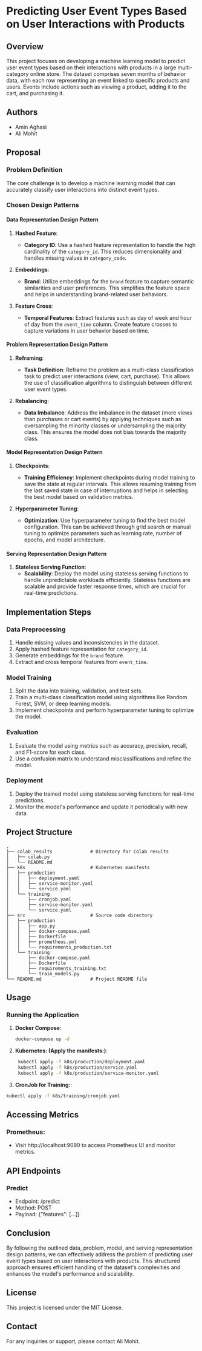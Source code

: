 # Predicting User Event Types Based on User Interactions with Products

## Overview

This project focuses on developing a machine learning model to predict user event types based on their interactions with products in a large multi-category online store. The dataset comprises seven months of behavior data, with each row representing an event linked to specific products and users. Events include actions such as viewing a product, adding it to the cart, and purchasing it.

## Authors

- Amin Aghasi
- Ali Mohit

## Proposal

### Problem Definition

The core challenge is to develop a machine learning model that can accurately classify user interactions into distinct event types. 

### Chosen Design Patterns

#### Data Representation Design Pattern

1. **Hashed Feature**:
   - **Category ID**: Use a hashed feature representation to handle the high cardinality of the `category_id`. This reduces dimensionality and handles missing values in `category_code`.

2. **Embeddings**:
   - **Brand**: Utilize embeddings for the `brand` feature to capture semantic similarities and user preferences. This simplifies the feature space and helps in understanding brand-related user behaviors.

3. **Feature Cross**:
   - **Temporal Features**: Extract features such as day of week and hour of day from the `event_time` column. Create feature crosses to capture variations in user behavior based on time.

#### Problem Representation Design Pattern

1. **Reframing**:
   - **Task Definition**: Reframe the problem as a multi-class classification task to predict user interactions (view, cart, purchase). This allows the use of classification algorithms to distinguish between different user event types.

2. **Rebalancing**:
   - **Data Imbalance**: Address the imbalance in the dataset (more views than purchases or cart events) by applying techniques such as oversampling the minority classes or undersampling the majority class. This ensures the model does not bias towards the majority class.

#### Model Representation Design Pattern

1. **Checkpoints**:
   - **Training Efficiency**: Implement checkpoints during model training to save the state at regular intervals. This allows resuming training from the last saved state in case of interruptions and helps in selecting the best model based on validation metrics.

2. **Hyperparameter Tuning**:
   - **Optimization**: Use hyperparameter tuning to find the best model configuration. This can be achieved through grid search or manual tuning to optimize parameters such as learning rate, number of epochs, and model architecture.

#### Serving Representation Design Pattern

1. **Stateless Serving Function**:
   - **Scalability**: Deploy the model using stateless serving functions to handle unpredictable workloads efficiently. Stateless functions are scalable and provide faster response times, which are crucial for real-time predictions.

## Implementation Steps

### Data Preprocessing

1. Handle missing values and inconsistencies in the dataset.
2. Apply hashed feature representation for `category_id`.
3. Generate embeddings for the `brand` feature.
4. Extract and cross temporal features from `event_time`.

### Model Training

1. Split the data into training, validation, and test sets.
2. Train a multi-class classification model using algorithms like Random Forest, SVM, or deep learning models.
3. Implement checkpoints and perform hyperparameter tuning to optimize the model.

### Evaluation

1. Evaluate the model using metrics such as accuracy, precision, recall, and F1-score for each class.
2. Use a confusion matrix to understand misclassifications and refine the model.

### Deployment

1. Deploy the trained model using stateless serving functions for real-time predictions.
2. Monitor the model's performance and update it periodically with new data.

## Project Structure
```
.
├── colab_results              # Directory for Colab results
│   ├── colab.py
│   └── README.md
├── k8s                        # Kubernetes manifests
│   ├── production
│   │   ├── deployment.yaml
│   │   ├── service-monitor.yaml
│   │   └── service.yaml
│   └── training
│       ├── cronjob.yaml
│       ├── service-monitor.yaml
│       └── service.yaml
├── src                        # Source code directory
│   ├── production
│   │   ├── app.py
│   │   ├── docker-compose.yaml
│   │   ├── Dockerfile
│   │   ├── prometheus.yml
│   │   └── requirements_production.txt
│   └── training
│       ├── docker-compose.yaml
│       ├── Dockerfile
│       ├── requirements_training.txt
│       └── train_models.py
└── README.md                  # Project README file
```

## Usage

### Running the Application

1. **Docker Compose**:
   ```sh
   docker-compose up -d
   ```
2. **Kubernetes: (Apply the manifests:)**:
   ```sh
    kubectl apply -f k8s/production/deployment.yaml
    kubectl apply -f k8s/production/service.yaml
    kubectl apply -f k8s/production/service-monitor.yaml
   ```

3. **CronJob for Training:**:
```sh
kubectl apply -f k8s/training/cronjob.yaml
```

## Accessing Metrics
### Prometheus:
* Visit http://localhost:9090 to access Prometheus UI and monitor metrics.

## API Endpoints
### Predict
* Endpoint: /predict
* Method: POST
* Payload: {"features": [...]}

## Conclusion

By following the outlined data, problem, model, and serving representation design patterns, we can effectively address the problem of predicting user event types based on user interactions with products. This structured approach ensures efficient handling of the dataset's complexities and enhances the model's performance and scalability.

## License
This project is licensed under the MIT License.

## Contact
For any inquiries or support, please contact Ali Mohit.

